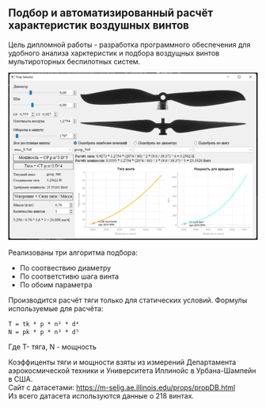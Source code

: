 ##  Подбор и автоматизированный расчёт характеристик воздушных винтов

Цель дипломной работы - разработка программного обеспечения для удобного анализа харктеристик и подбора воздущных винтов мультироторных беспилотных систем.  

![image](img/work_example_1.png)  

Реализованы три алгоритма подбора:  
 * По соотвествию диаметру
 * По соответстивю шага винта
 * По обоим параметра  
  
Производится расчёт тяги только для статических условий. 
Формулы используемые для расчёта:  
```
T = tk * p * n² * d⁴  
N = pk * p * n³ * d⁵  
```
Где T- тяга, N - мощность  
  
Коэффиценты тяги и мощности взяты из измерений Департамента аэрокосмической техники и Университета Иллинойс в Урбана-Шампейн в США.  
Сайт с датасетами: https://m-selig.ae.illinois.edu/props/propDB.html  
Из всего датасета используются данные о 218 винтах.  
